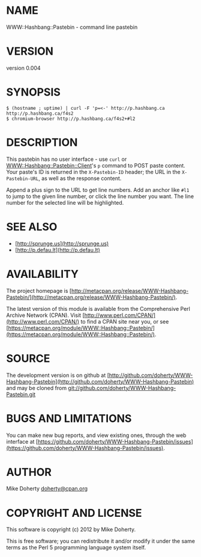 # NAME

WWW::Hashbang::Pastebin - command line pastebin

# VERSION

version 0.004

# SYNOPSIS

    $ (hostname ; uptime) | curl -F 'p=<-' http://p.hashbang.ca
    http://p.hashbang.ca/f4s2
    $ chromium-browser http://p.hashbang.ca/f4s2+#l2

# DESCRIPTION

This pastebin has no user interface - use `curl` or [WWW::Hashbang::Pastebin::Client](http://search.cpan.org/perldoc?WWW::Hashbang::Pastebin::Client)'s
`p` command to POST paste content. Your paste's ID is returned in the
`X-Pastebin-ID` header; the URL in the `X-Pastebin-URL`, as well as the response
content.

Append a plus sign to the URL to get line numbers. Add an anchor like `#l1` to
jump to the given line number, or click the line number you want. The line number
for the selected line will be highlighted.

# SEE ALSO

- [http://sprunge.us](http://sprunge.us)
- [http://p.defau.lt](http://p.defau.lt)

# AVAILABILITY

The project homepage is [http://metacpan.org/release/WWW-Hashbang-Pastebin/](http://metacpan.org/release/WWW-Hashbang-Pastebin/).

The latest version of this module is available from the Comprehensive Perl
Archive Network (CPAN). Visit [http://www.perl.com/CPAN/](http://www.perl.com/CPAN/) to find a CPAN
site near you, or see [https://metacpan.org/module/WWW::Hashbang::Pastebin/](https://metacpan.org/module/WWW::Hashbang::Pastebin/).

# SOURCE

The development version is on github at [http://github.com/doherty/WWW-Hashbang-Pastebin](http://github.com/doherty/WWW-Hashbang-Pastebin)
and may be cloned from [git://github.com/doherty/WWW-Hashbang-Pastebin.git](git://github.com/doherty/WWW-Hashbang-Pastebin.git)

# BUGS AND LIMITATIONS

You can make new bug reports, and view existing ones, through the
web interface at [https://github.com/doherty/WWW-Hashbang-Pastebin/issues](https://github.com/doherty/WWW-Hashbang-Pastebin/issues).

# AUTHOR

Mike Doherty <doherty@cpan.org>

# COPYRIGHT AND LICENSE

This software is copyright (c) 2012 by Mike Doherty.

This is free software; you can redistribute it and/or modify it under
the same terms as the Perl 5 programming language system itself.